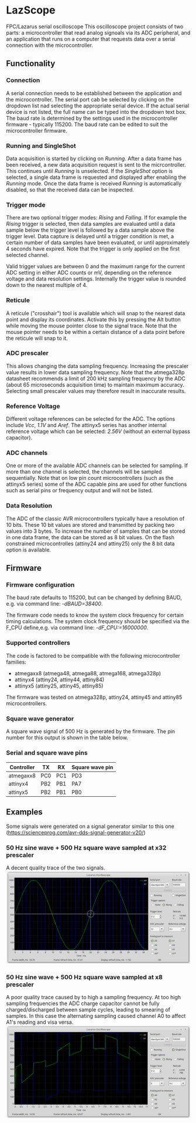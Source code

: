 # LazScope
FPC/Lazarus serial oscilloscope
This oscilloscope project consists of two parts: a microcontroller that read analog signoals via its ADC peripheral, and an application that runs on a computer that requests data over a serial connection with the microcontroller.

## Functionality
### Connection
A serial connection needs to be established between the application and the microcontroller. The serial port cab be selected by clicking on the dropdown list nad selecting the appropriate serial device. If the actual serial device is not listed, the full name can be typed into the dropdown text box. The baud rate is determined by the settings used in the microcontroller firmware - typically 115200. The baud rate can be edited to suit the microcontroller firmware.

### Running and SingleShot
Data acquisition is started by clicking on _Running_.  After a data frame has been received, a new data acquisition request is sent to the micrcontroller.  This continues until _Running_ is unselected.  If the _SingleShot_ option is selected, a single data frame is requested and displayed after enabling the _Running_ mode. Once the data frame is received _Running_ is automatically disabled, so that the received data can be inspected.

### Trigger mode
There are two optional trigger modes: _Rising_ and _Falling_. If for example the _Rising_ trigger is selected, then data samples are evaluated until a data sample below the trigger level is followed by a data sample above the trigger level.  Data capture is delayed until a trigger condition is met, a certain number of data samples have been evaluated, or until approximately 4 seconds have expired. Note that the trigger is only applied on the first selected channel.

Valid trigger values are between 0 and the maximum range for the current ADC setting in either ADC counts or mV, depending on the reference voltage and data resolution settings. Internally the trigger value is rounded down to the nearest multiple of 4.

### Reticule
A reticule ("crosshair") tool is available which will snap to the nearest data point and display its coordinates.  Activate this by pressing the Alt button while moving the mouse pointer close to the signal trace. Note that the mouse pointer needs to be within a certain distance of a data point before the reticule will snap to it.

### ADC prescaler
This allows changing the data sampling frequency. Increasing the prescaler value results in lower data sampling frequency. Note that the atmega328p datasheet recommends a limit of 200 kHz sampling frequency by the ADC (about 65 microseconds acquisition time) to maintain maximum accuracy. Selecting small prescaler values may therefore result in inaccurate results.

### Reference Voltage
Different voltage references can be selected for the ADC. The options include _Vcc_, _1.1V_ and _Aref_. The attinyx5 series has another internal reference voltage which can be selected: _2.56V_ (without an external bypass capacitor).

### ADC channels
One or more of the available ADC channels can be selected for sampling. If more than one channel is selected, the channels will be sampled sequentially. Note that on low pin count microcontrollers (such as the attinyx5 series) some of the ADC capable pins are used for other functions such as serial pins or frequency output and will not be listed.

### Data Resolution
The ADC of the classic AVR microcontrollers typically have a resolution of 10 bits. These 10 bit values are stored and transmitted by packing two values into 3 bytes. To increase the number of samples that can be stored in one data frame, the data can be stored as 8 bit values. On the flash constrained microcontrolles (attiny24 and attiny25) only the 8 bit data option is available.

## Firmware
### Firmware configuration
The baud rate defaults to 115200, but can be changed by defining BAUD, e.g. via command line: _-dBAUD=38400_.

The firmware code needs to know the system clock frequency for certain timing calculations. The system clock frequency should be specified via the F_CPU define,e.g. via command line: _-dF_CPU:=16000000_.

### Supported controllers
The code is factored to be compatible with the following microcontroller families:
* atmegaxx8 (atmega48, atmega88, atmega168, atmega328p)
* attinyx4 (attiny24, attiny44, attiny84)
* attinyx5 (attiny25, attiny45, attiny85)

The firmware was tested on atmega328p, attiny24, attiny45 and attiny85 microcontrollers.

### Square wave generator
A square wave signal of 500 Hz is generated by the firmware. The pin number for this output is shown in the table below.

### Serial and square wave pins
Controller | TX | RX | Square wave pin
---------- | --- | --- | ---------
atmegaxx8 | PC0 | PC1 | PD3
attinyx4 | PB2 | PB1 | PA7
attinyx5 | PB2 | PB1 | PB0

## Examples
Some signals were generated on a signal generator similar to this one (https://scienceprog.com/avr-dds-signal-generator-v20/)

### 50 Hz sine wave + 500 Hz square wave sampled at x32 prescaler
A decent quality trace of the two signals.
![](images/50Hz_sine_500Hz_squarex32.png)

### 50 Hz sine wave + 500 Hz square wave sampled at x8 prescaler
A poor quality trace caused by to high a sampling frequency. At too high sampling frequencies the ADC charge capacitor cannot be fully charged/discharged between sample cycles, leading to smearing of samples.  In this case the alternating sampling caused channel A0 to affect A1's reading and visa versa.
![](images/50Hz_sine_500Hz_squarex8.png)


